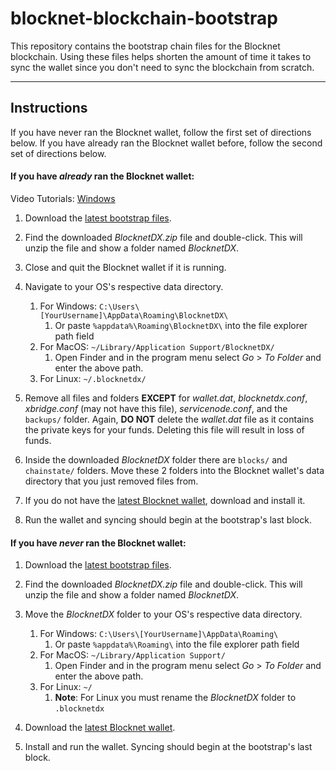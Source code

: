 # blocknet-blockchain-bootstrap

This repository contains the bootstrap chain files for the Blocknet blockchain. Using these files helps shorten the amount of time it takes to sync the wallet since you don't need to sync the blockchain from scratch.

---

## Instructions
If you have never ran the Blocknet wallet, follow the first set of directions below. If you have already ran the Blocknet wallet before, follow the second set of directions below.

#### If you have *already* ran the Blocknet wallet:

Video Tutorials: [Windows](https://www.youtube.com/watch?v=66o0fQ0sHxQ)

1. Download the [latest bootstrap files](https://github.com/blocknetdx/blocknet-blockchain-bootstrap/releases/download/v1.0/BlocknetDX.zip).
1. Find the downloaded *BlocknetDX.zip* file and double-click. This will unzip the file and show a folder named *BlocknetDX*.
1. Close and quit the Blocknet wallet if it is running.
1. Navigate to your OS's respective data directory.

	1. For Windows: `C:\Users\[YourUsername]\AppData\Roaming\BlocknetDX\`
		1. Or paste `%appdata%\Roaming\BlocknetDX\` into the file explorer path field
	1. For MacOS: `~/Library/Application Support/BlocknetDX/`
		1. Open Finder and in the program menu select *Go* > *To Folder* and enter the above path.
	1. For Linux: `~/.blocknetdx/`
1. Remove all files and folders **EXCEPT** for *wallet.dat*, *blocknetdx.conf*, *xbridge.conf* (may not have this file), *servicenode.conf*, and the `backups/` folder. Again, **DO NOT** delete the *wallet.dat* file as it contains the private keys for your funds. Deleting this file will result in loss of funds.
1. Inside the downloaded *BlocknetDX* folder there are `blocks/` and `chainstate/` folders. Move these 2 folders into the Blocknet wallet's data directory that you just removed files from.
1. If you do not have the [latest Blocknet wallet](https://github.com/blocknetdx/blocknet/releases/latest), download and install it.
1. Run the wallet and syncing should begin at the bootstrap's last block.

#### If you have *never* ran the Blocknet wallet:

1. Download the [latest bootstrap files](https://github.com/blocknetdx/blocknet-blockchain-bootstrap/releases/download/v1.0/BlocknetDX.zip).
1. Find the downloaded *BlocknetDX.zip* file and double-click. This will unzip the file and show a folder named *BlocknetDX*.
1. Move the *BlocknetDX* folder to your OS's respective data directory.

	1. For Windows: `C:\Users\[YourUsername]\AppData\Roaming\`
		1. Or paste `%appdata%\Roaming\` into the file explorer path field
	1. For MacOS: `~/Library/Application Support/`
		1. Open Finder and in the program menu select *Go* > *To Folder* and enter the above path.
	1. For Linux: `~/`
		1. **Note**: For Linux you must rename the *BlocknetDX* folder to `.blocknetdx`
1. Download the [latest Blocknet wallet](https://github.com/blocknetdx/blocknet/releases/latest).
1. Install and run the wallet. Syncing should begin at the bootstrap's last block.
